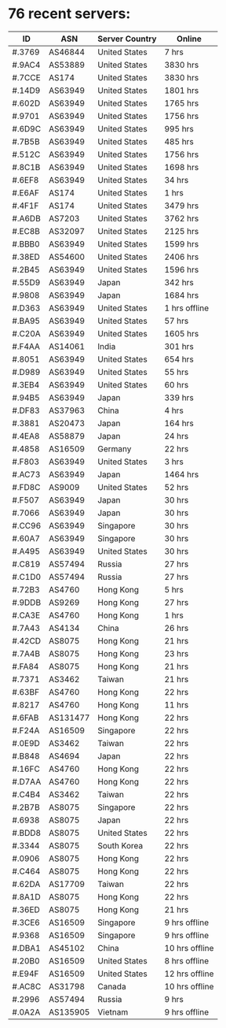 # 76 recent servers:

| ID | ASN | Server Country | Online |
| ------ | ------ | ------ | ------ |
| #.3769 | AS46844 | United States | 7 hrs |
| #.9AC4 | AS53889 | United States | 3830 hrs |
| #.7CCE | AS174 | United States | 3830 hrs |
| #.14D9 | AS63949 | United States | 1801 hrs |
| #.602D | AS63949 | United States | 1765 hrs |
| #.9701 | AS63949 | United States | 1756 hrs |
| #.6D9C | AS63949 | United States | 995 hrs |
| #.7B5B | AS63949 | United States | 485 hrs |
| #.512C | AS63949 | United States | 1756 hrs |
| #.8C1B | AS63949 | United States | 1698 hrs |
| #.6EF8 | AS63949 | United States | 34 hrs |
| #.E6AF | AS174 | United States | 1 hrs |
| #.4F1F | AS174 | United States | 3479 hrs |
| #.A6DB | AS7203 | United States | 3762 hrs |
| #.EC8B | AS32097 | United States | 2125 hrs |
| #.BBB0 | AS63949 | United States | 1599 hrs |
| #.38ED | AS54600 | United States | 2406 hrs |
| #.2B45 | AS63949 | United States | 1596 hrs |
| #.55D9 | AS63949 | Japan | 342 hrs |
| #.9808 | AS63949 | Japan | 1684 hrs |
| #.D363 | AS63949 | United States | 1 hrs offline |
| #.BA95 | AS63949 | United States | 57 hrs |
| #.C20A | AS63949 | United States | 1605 hrs |
| #.F4AA | AS14061 | India | 301 hrs |
| #.8051 | AS63949 | United States | 654 hrs |
| #.D989 | AS63949 | United States | 55 hrs |
| #.3EB4 | AS63949 | United States | 60 hrs |
| #.94B5 | AS63949 | Japan | 339 hrs |
| #.DF83 | AS37963 | China | 4 hrs |
| #.3881 | AS20473 | Japan | 164 hrs |
| #.4EA8 | AS58879 | Japan | 24 hrs |
| #.4858 | AS16509 | Germany | 22 hrs |
| #.F803 | AS63949 | United States | 3 hrs |
| #.AC73 | AS63949 | Japan | 1464 hrs |
| #.FD8C | AS9009 | United States | 52 hrs |
| #.F507 | AS63949 | Japan | 30 hrs |
| #.7066 | AS63949 | Japan | 30 hrs |
| #.CC96 | AS63949 | Singapore | 30 hrs |
| #.60A7 | AS63949 | Singapore | 30 hrs |
| #.A495 | AS63949 | United States | 30 hrs |
| #.C819 | AS57494 | Russia | 27 hrs |
| #.C1D0 | AS57494 | Russia | 27 hrs |
| #.72B3 | AS4760 | Hong Kong | 5 hrs |
| #.9DDB | AS9269 | Hong Kong | 27 hrs |
| #.CA3E | AS4760 | Hong Kong | 1 hrs |
| #.7A43 | AS4134 | China | 26 hrs |
| #.42CD | AS8075 | Hong Kong | 21 hrs |
| #.7A4B | AS8075 | Hong Kong | 23 hrs |
| #.FA84 | AS8075 | Hong Kong | 21 hrs |
| #.7371 | AS3462 | Taiwan | 21 hrs |
| #.63BF | AS4760 | Hong Kong | 22 hrs |
| #.8217 | AS4760 | Hong Kong | 11 hrs |
| #.6FAB | AS131477 | Hong Kong | 22 hrs |
| #.F24A | AS16509 | Singapore | 22 hrs |
| #.0E9D | AS3462 | Taiwan | 22 hrs |
| #.B848 | AS4694 | Japan | 22 hrs |
| #.16FC | AS4760 | Hong Kong | 22 hrs |
| #.D7AA | AS4760 | Hong Kong | 22 hrs |
| #.C4B4 | AS3462 | Taiwan | 22 hrs |
| #.2B7B | AS8075 | Singapore | 22 hrs |
| #.6938 | AS8075 | Japan | 22 hrs |
| #.BDD8 | AS8075 | United States | 22 hrs |
| #.3344 | AS8075 | South Korea | 22 hrs |
| #.0906 | AS8075 | Hong Kong | 22 hrs |
| #.C464 | AS8075 | Hong Kong | 22 hrs |
| #.62DA | AS17709 | Taiwan | 22 hrs |
| #.8A1D | AS8075 | Hong Kong | 22 hrs |
| #.36ED | AS8075 | Hong Kong | 21 hrs |
| #.3CE6 | AS16509 | Singapore | 9 hrs offline |
| #.9368 | AS16509 | Singapore | 9 hrs offline |
| #.DBA1 | AS45102 | China | 10 hrs offline |
| #.20B0 | AS16509 | United States | 8 hrs offline |
| #.E94F | AS16509 | United States | 12 hrs offline |
| #.AC8C | AS31798 | Canada | 10 hrs offline |
| #.2996 | AS57494 | Russia | 9 hrs |
| #.0A2A | AS135905 | Vietnam | 9 hrs offline |


